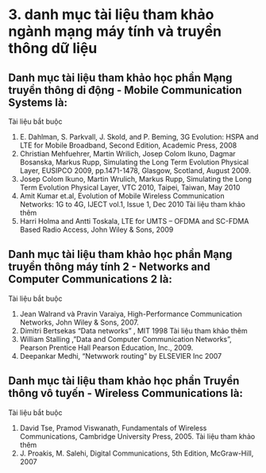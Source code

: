 # 3. danh mục tài liệu tham khảo ngành mạng máy tính và truyền thông dữ liệu
## Danh mục tài liệu tham khảo học phần Mạng truyền thông di động - Mobile Communication Systems là:
Tài liệu bắt buộc
1. E. Dahlman, S. Parkvall, J. Skold, and P. Beming, 3G Evolution: HSPA and LTE for Mobile Broadband, Second Edition, Academic Press, 2008
2. Christian Mehfuehrer, Martin Wrilich, Josep Colom Ikuno, Dagmar Bosanska, Markus Rupp, Simulating the Long Term Evolution Physical Layer, EUSIPCO 2009, pp.1471-1478, Glasgow, Scotland, August 2009.
3. Josep Colom Ikuno, Martin Wrulich, Markus Rupp, Simulating the Long Term Evolution Physical Layer, VTC 2010, Taipei, Taiwan, May 2010
4. Amit Kumar et.al, Evolution of Mobile Wireless Communication Networks: 1G to 4G, IJECT vol.1, Issue 1, Dec 2010
Tài liệu tham khảo thêm
1. Harri Holma and Antti Toskala, LTE for UMTS – OFDMA and SC-FDMA Based Radio Access, John Wiley & Sons, 2009
## Danh mục tài liệu tham khảo học phần Mạng truyền thông máy tính 2 - Networks and Computer Communications 2 là:
Tài liệu bắt buộc
1. Jean Walrand và Pravin Varaiya, High-Performance Communication Networks, John Wiley & Sons, 2007.
2. Dimitri Bertsekas “Data networks” , MIT 1998
Tài liệu tham khảo thêm
1. William Stalling ,”Data and Computer Communication Networks”, Pearson Prentice Hall Pearson Education, Inc., 2009.
2. Deepankar Medhi, “Netwwork routing” by ELSEVIER Inc 2007
## Danh mục tài liệu tham khảo học phần Truyền thông vô tuyến - Wireless Communications là:
Tài liệu bắt buộc
1. David Tse, Pramod Viswanath, Fundamentals of Wireless Communications, Cambridge University Press, 2005.
Tài liệu tham khảo thêm
1. J. Proakis, M. Salehi, Digital Communications, 5th Edition, McGraw-Hill, 2007
